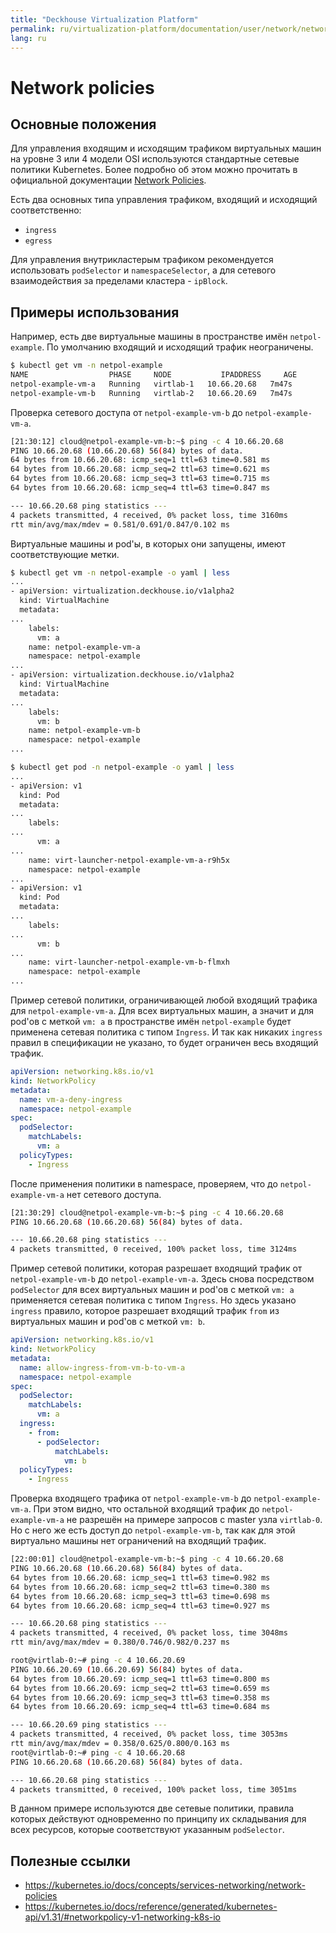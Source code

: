 ```yaml
---
title: "Deckhouse Virtualization Platform"
permalink: ru/virtualization-platform/documentation/user/network/network-policies.html
lang: ru
---
```

# Network policies

## Основные положения
Для управления входящим и исходящим трафиком виртуальных машин на уровне 3 или 4 модели OSI используются стандартные сетевые политики Kubernetes. Более подробно об этом можно прочитать в официальной документации [Network Policies](https://kubernetes.io/docs/concepts/services-networking/network-policies/).  

Есть два основных типа управления трафиком, входящий и исходящий соответственно:
- `ingress`
- `egress`

Для управления внутрикластерым трафиком рекомендуется использовать `podSelector` и `namespaceSelector`, а для сетевого взаимодействия за пределами кластера - `ipBlock`.

## Примеры использования

Например, есть две виртуальные машины в пространстве имён `netpol-example`. По умолчанию входящий и исходящий трафик неограничены.
```bash
$ kubectl get vm -n netpol-example 
NAME                  PHASE     NODE           IPADDRESS     AGE
netpol-example-vm-a   Running   virtlab-1   10.66.20.68   7m47s
netpol-example-vm-b   Running   virtlab-2   10.66.20.69   7m47s
```

Проверка сетевого доступа от `netpol-example-vm-b` до `netpol-example-vm-a`.
```bash
[21:30:12] cloud@netpol-example-vm-b:~$ ping -c 4 10.66.20.68
PING 10.66.20.68 (10.66.20.68) 56(84) bytes of data.
64 bytes from 10.66.20.68: icmp_seq=1 ttl=63 time=0.581 ms
64 bytes from 10.66.20.68: icmp_seq=2 ttl=63 time=0.621 ms
64 bytes from 10.66.20.68: icmp_seq=3 ttl=63 time=0.715 ms
64 bytes from 10.66.20.68: icmp_seq=4 ttl=63 time=0.847 ms

--- 10.66.20.68 ping statistics ---
4 packets transmitted, 4 received, 0% packet loss, time 3160ms
rtt min/avg/max/mdev = 0.581/0.691/0.847/0.102 ms
```

Виртуальные машины и pod'ы, в которых они запущены, имеют соответствующие метки.
```bash
$ kubectl get vm -n netpol-example -o yaml | less
...
- apiVersion: virtualization.deckhouse.io/v1alpha2
  kind: VirtualMachine
  metadata:
...
    labels:
      vm: a
    name: netpol-example-vm-a
    namespace: netpol-example
...
- apiVersion: virtualization.deckhouse.io/v1alpha2
  kind: VirtualMachine
  metadata:
...
    labels:
      vm: b
    name: netpol-example-vm-b
    namespace: netpol-example
...
```
```bash
$ kubectl get pod -n netpol-example -o yaml | less
...
- apiVersion: v1
  kind: Pod
  metadata:
...
    labels:
...
      vm: a
...
    name: virt-launcher-netpol-example-vm-a-r9h5x
    namespace: netpol-example
...
- apiVersion: v1
  kind: Pod
  metadata:
...
    labels:
...
      vm: b
...
    name: virt-launcher-netpol-example-vm-b-flmxh
    namespace: netpol-example
...
```

Пример сетевой политики, ограничивающей любой входящий трафика для `netpol-example-vm-a`. Для всех виртуальных машин, а значит и для pod'ов с меткой `vm: a` в пространстве имён `netpol-example` будет применена сетевая политика с типом `Ingress`. И так как никаких `ingress` правил в спецификации не указано, то будет ограничен весь входящий трафик.
```yaml
apiVersion: networking.k8s.io/v1
kind: NetworkPolicy
metadata:
  name: vm-a-deny-ingress
  namespace: netpol-example
spec:
  podSelector:
    matchLabels:
      vm: a
  policyTypes:
    - Ingress
```

После применения политики в namespace, проверяем, что до `netpol-example-vm-a` нет сетевого доступа.
```bash
[21:30:29] cloud@netpol-example-vm-b:~$ ping -c 4 10.66.20.68
PING 10.66.20.68 (10.66.20.68) 56(84) bytes of data.

--- 10.66.20.68 ping statistics ---
4 packets transmitted, 0 received, 100% packet loss, time 3124ms
```

Пример сетевой политики, которая разрешает входящий трафик от `netpol-example-vm-b` до `netpol-example-vm-a`. Здесь снова посредством `podSelector` для всех виртуальных машин и pod'ов с меткой `vm: a` применяется сетевая политика с типом `Ingress`. Но здесь указано `ingress` правило, которое разрешает входящий трафик `from` из виртуальных машин и pod'ов c меткой `vm: b`.
```yaml
apiVersion: networking.k8s.io/v1
kind: NetworkPolicy
metadata:
  name: allow-ingress-from-vm-b-to-vm-a
  namespace: netpol-example
spec:
  podSelector:
    matchLabels:
      vm: a
  ingress:
    - from:
      - podSelector:
          matchLabels:
            vm: b
  policyTypes:
    - Ingress
```

Проверка входящего трафика от `netpol-example-vm-b` до `netpol-example-vm-a`. При этом видно, что остальной входящий трафик до `netpol-example-vm-a` не разрешён на примере запросов с master узла `virtlab-0`. Но с него же есть доступ до `netpol-example-vm-b`, так как для этой виртуально машины нет ограничений на входящий трафик.
```bash
[22:00:01] cloud@netpol-example-vm-b:~$ ping -c 4 10.66.20.68
PING 10.66.20.68 (10.66.20.68) 56(84) bytes of data.
64 bytes from 10.66.20.68: icmp_seq=1 ttl=63 time=0.982 ms
64 bytes from 10.66.20.68: icmp_seq=2 ttl=63 time=0.380 ms
64 bytes from 10.66.20.68: icmp_seq=3 ttl=63 time=0.698 ms
64 bytes from 10.66.20.68: icmp_seq=4 ttl=63 time=0.927 ms

--- 10.66.20.68 ping statistics ---
4 packets transmitted, 4 received, 0% packet loss, time 3048ms
rtt min/avg/max/mdev = 0.380/0.746/0.982/0.237 ms

root@virtlab-0:~# ping -c 4 10.66.20.69
PING 10.66.20.69 (10.66.20.69) 56(84) bytes of data.
64 bytes from 10.66.20.69: icmp_seq=1 ttl=63 time=0.800 ms
64 bytes from 10.66.20.69: icmp_seq=2 ttl=63 time=0.659 ms
64 bytes from 10.66.20.69: icmp_seq=3 ttl=63 time=0.358 ms
64 bytes from 10.66.20.69: icmp_seq=4 ttl=63 time=0.684 ms

--- 10.66.20.69 ping statistics ---
4 packets transmitted, 4 received, 0% packet loss, time 3053ms
rtt min/avg/max/mdev = 0.358/0.625/0.800/0.163 ms
root@virtlab-0:~# ping -c 4 10.66.20.68
PING 10.66.20.68 (10.66.20.68) 56(84) bytes of data.

--- 10.66.20.68 ping statistics ---
4 packets transmitted, 0 received, 100% packet loss, time 3051ms
```
В данном примере используются две сетевые политики, правила которых действуют одновременно по принципу их складывания для всех ресурсов, которые соответствуют указанным `podSelector`.

## Полезные ссылки
- https://kubernetes.io/docs/concepts/services-networking/network-policies
- https://kubernetes.io/docs/reference/generated/kubernetes-api/v1.31/#networkpolicy-v1-networking-k8s-io

